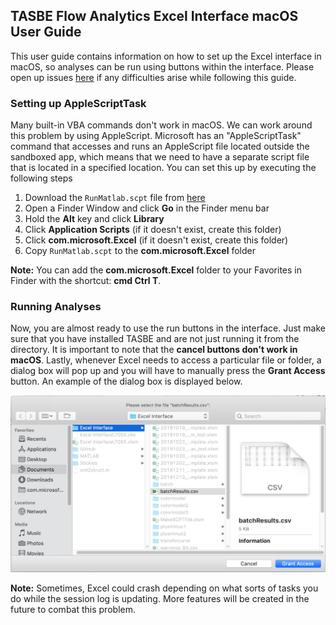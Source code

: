 ## TASBE Flow Analytics Excel Interface macOS User Guide
This user guide contains information on how to set up the Excel interface in macOS, so analyses can be run using buttons within the interface. Please open up issues [here](https://github.com/TASBE/TASBEFlowAnalytics-Tutorial/issues) if any difficulties arise while following this guide.

### Setting up AppleScriptTask
Many built-in VBA commands don't work in macOS. We can work around this problem by using AppleScript. Microsoft has an "AppleScriptTask" command that accesses and runs an AppleScript file located outside the sandboxed app, which means that we need to have a separate script file that is located in a specified location. You can set this up by executing the following steps

1. Download the `RunMatlab.scpt` file from [here](/RunMatlab.scpt)
2. Open a Finder Window and click **Go** in the Finder menu bar
3. Hold the **Alt** key and click **Library**
4. Click **Application Scripts** (if it doesn't exist, create this folder)
5. Click **com.microsoft.Excel** (if it doesn't exist, create this folder)
6. Copy `RunMatlab.scpt` to the **com.microsoft.Excel** folder

**Note:** You can add the **com.microsoft.Excel** folder to your Favorites in Finder with the shortcut: **cmd Ctrl T**.

### Running Analyses
Now, you are almost ready to use the run buttons in the interface. Just make sure that you have installed TASBE and are not just running it from the directory. It is important to note that the **cancel buttons don't work in macOS**. Lastly, whenever Excel needs to access a particular file or folder, a dialog box will pop up and you will have to manually press the **Grant Access** button. An example of the dialog box is displayed below.

![grant access dialog box](/grant_access.png)

**Note:** Sometimes, Excel could crash depending on what sorts of tasks you do while the session log is updating. More features will be created in the future to combat this problem.   

